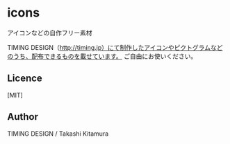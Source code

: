 # icons
アイコンなどの自作フリー素材

TIMING DESIGN（http://timing.jp）にて制作したアイコンやピクトグラムなどのうち、配布できるものを載せています。
ご自由にお使いください。

## Licence
[MIT]


## Author
TIMING DESIGN / Takashi Kitamura
